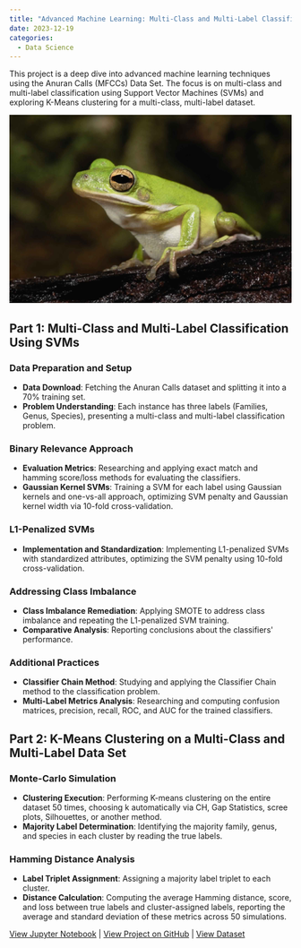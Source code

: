 ```yaml
---
title: "Advanced Machine Learning: Multi-Class and Multi-Label Classification & K-Means Clustering"
date: 2023-12-19
categories:
  - Data Science
---
```


This project is a deep dive into advanced machine learning techniques using the Anuran Calls (MFCCs) Data Set. The focus is on multi-class and multi-label classification using Support Vector Machines (SVMs) and exploring K-Means clustering for a multi-class, multi-label dataset.

![Alt text for image](/assets/images/anuran-calls.jpeg)

<!--more-->

## Part 1: Multi-Class and Multi-Label Classification Using SVMs
### Data Preparation and Setup
- **Data Download**: Fetching the Anuran Calls dataset and splitting it into a 70% training set.
- **Problem Understanding**: Each instance has three labels (Families, Genus, Species), presenting a multi-class and multi-label classification problem.

### Binary Relevance Approach
- **Evaluation Metrics**: Researching and applying exact match and hamming score/loss methods for evaluating the classifiers.
- **Gaussian Kernel SVMs**: Training a SVM for each label using Gaussian kernels and one-vs-all approach, optimizing SVM penalty and Gaussian kernel width via 10-fold cross-validation.

### L1-Penalized SVMs
- **Implementation and Standardization**: Implementing L1-penalized SVMs with standardized attributes, optimizing the SVM penalty using 10-fold cross-validation.

### Addressing Class Imbalance
- **Class Imbalance Remediation**: Applying SMOTE to address class imbalance and repeating the L1-penalized SVM training.
- **Comparative Analysis**: Reporting conclusions about the classifiers' performance.

### Additional Practices
- **Classifier Chain Method**: Studying and applying the Classifier Chain method to the classification problem.
- **Multi-Label Metrics Analysis**: Researching and computing confusion matrices, precision, recall, ROC, and AUC for the trained classifiers.

## Part 2: K-Means Clustering on a Multi-Class and Multi-Label Data Set
### Monte-Carlo Simulation
- **Clustering Execution**: Performing K-means clustering on the entire dataset 50 times, choosing k automatically via CH, Gap Statistics, scree plots, Silhouettes, or another method.
- **Majority Label Determination**: Identifying the majority family, genus, and species in each cluster by reading the true labels.

### Hamming Distance Analysis
- **Label Triplet Assignment**: Assigning a majority label triplet to each cluster.
- **Distance Calculation**: Computing the average Hamming distance, score, and loss between true labels and cluster-assigned labels, reporting the average and standard deviation of these metrics across 50 simulations.

[View Jupyter Notebook](https://nbviewer.org/github/Payapulli/Payapulli.github.io/blob/main/jupyter-notebooks/MFCC-SVM-KMeans.ipynb) | 
[View Project on GitHub](URL_to_your_GitHub_repository) |
[View Dataset](https://archive.ics.uci.edu/ml/datasets/Combined+Cycle+Power+Plant)

